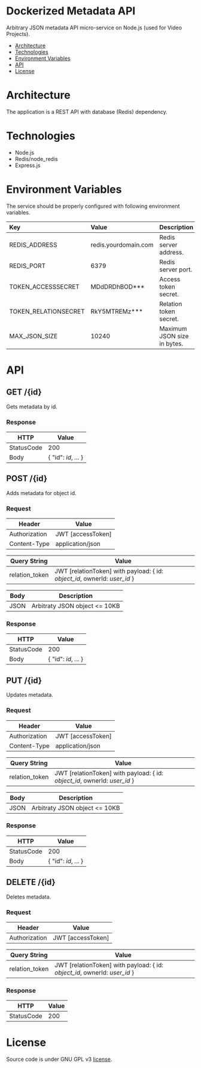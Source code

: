 # Dockerized Metadata API
Arbitrary JSON metadata API micro-service on Node.js (used for Video Projects).

* [Architecture](#architecture)
* [Technologies](#technologies)
* [Environment Variables](#environment-variables)
* [API](#api)
* [License](#license)

# Architecture
The application is a REST API with database (Redis) dependency.

# Technologies
* Node.js
* Redis/node_redis
* Express.js

# Environment Variables
The service should be properly configured with following environment variables.

Key | Value | Description
:-- | :-- | :-- 
REDIS_ADDRESS | redis.yourdomain.com | Redis server address.
REDIS_PORT | 6379 | Redis server port.
TOKEN_ACCESSSECRET | MDdDRDhBOD*** | Access token secret.
TOKEN_RELATIONSECRET | RkY5MTREMz*** | Relation token secret.
MAX_JSON_SIZE | 10240 | Maximum JSON size in bytes.

# API

## GET /{id}
Gets metadata by id.

### Response
| HTTP       | Value     |
|------------|-----------|
| StatusCode | 200       |
| Body       | { "id": *id*, ... } |

## POST /{id}
Adds metadata for object id.

### Request
| Header   | Value |
|----------|-------------|
| Authorization     | JWT [accessToken] |
| Content-Type      | application/json |

| Query String   | Value |
|----------|-------------|
| relation_token     | JWT [relationToken] with payload: { id: *object_id*, ownerId: *user_id* } |

| Body    | Description |
|----------|-------------|
| JSON | Arbitraty JSON object <= 10KB      |

### Response
| HTTP       | Value     |
|------------|-----------|
| StatusCode | 200       |
| Body       | { "id": *id*, ... } |

## PUT /{id}
Updates metadata.

### Request
| Header   | Value |
|----------|-------------|
| Authorization     | JWT [accessToken] |
| Content-Type      | application/json |

| Query String   | Value |
|----------|-------------|
| relation_token     | JWT [relationToken] with payload: { id: *object_id*, ownerId: *user_id* } |

| Body    | Description |
|----------|-------------|
| JSON | Arbitraty JSON object <= 10KB      |

### Response
| HTTP       |  Value                                                             |
|------------|--------------------------------------------------------------------|
| StatusCode | 200                                                                |
| Body       | { "id": *id*, ... } |

## DELETE /{id}
Deletes metadata.

### Request
| Header   | Value |
|----------|-------------|
| Authorization     | JWT [accessToken] |

| Query String   | Value |
|----------|-------------|
| relation_token     | JWT [relationToken] with payload: { id: *object_id*, ownerId: *user_id* } |

### Response
| HTTP       |  Value                                                             |
|------------|--------------------------------------------------------------------|
| StatusCode | 200                                                                |

# License
Source code is under GNU GPL v3 [license](LICENSE).
